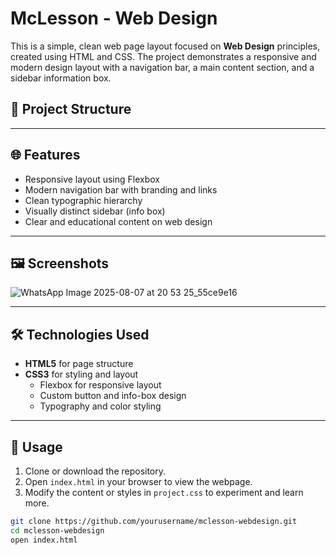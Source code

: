 # McLesson - Web Design

This is a simple, clean web page layout focused on **Web Design** principles, created using HTML and CSS. The project demonstrates a responsive and modern design layout with a navigation bar, a main content section, and a sidebar information box.

## 📁 Project Structure


---

## 🌐 Features

- Responsive layout using Flexbox
- Modern navigation bar with branding and links
- Clean typographic hierarchy
- Visually distinct sidebar (info box)
- Clear and educational content on web design

---

## 🖼️ Screenshots

![WhatsApp Image 2025-08-07 at 20 53 25_55ce9e16](https://github.com/user-attachments/assets/3635047c-4529-48f4-95ed-e02bcf1fccf3)

---

## 🛠️ Technologies Used

- **HTML5** for page structure
- **CSS3** for styling and layout
  - Flexbox for responsive layout
  - Custom button and info-box design
  - Typography and color styling

---

## 📌 Usage

1. Clone or download the repository.
2. Open `index.html` in your browser to view the webpage.
3. Modify the content or styles in `project.css` to experiment and learn more.

```bash
git clone https://github.com/yourusername/mclesson-webdesign.git
cd mclesson-webdesign
open index.html
